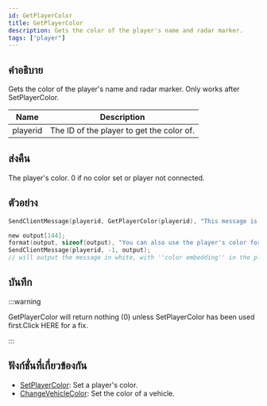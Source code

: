 ```yaml
---
id: GetPlayerColor
title: GetPlayerColor
description: Gets the color of the player's name and radar marker.
tags: ["player"]
---
```


## คำอธิบาย

Gets the color of the player's name and radar marker. Only works after SetPlayerColor.

| Name     | Description                               |
| -------- | ----------------------------------------- |
| playerid | The ID of the player to get the color of. |

## ส่งคืน

The player's color. 0 if no color set or player not connected.

## ตัวอย่าง

```c
SendClientMessage(playerid, GetPlayerColor(playerid), "This message is in your color :)");

new output[144];
format(output, sizeof(output), "You can also use the player's color for {%06x}color embedding!", GetPlayerColor(playerid) >>> 8);
SendClientMessage(playerid, -1, output);
// will output the message in white, with ''color embedding'' in the player's color
```

## บันทึก

:::warning

GetPlayerColor will return nothing (0) unless SetPlayerColor has been used first.Click HERE for a fix.

:::

## ฟังก์ชั่นที่เกี่ยวข้องกัน

- [SetPlayerColor](../functions/SetPlayerColor): Set a player's color.
- [ChangeVehicleColor](../functions/ChangeVehicleColor): Set the color of a vehicle.
